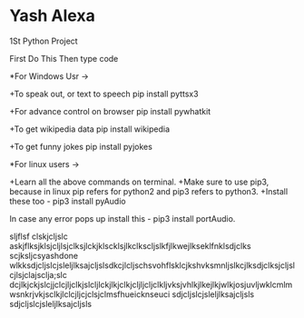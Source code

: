 # Yash Alexa
1St Python Project

First Do This
Then type code

*For Windows Usr ->

+To speak out, or text to speech pip install pyttsx3

+For advance control on browser pip install pywhatkit

+To get wikipedia data pip install wikipedia

+To get funny jokes pip install pyjokes


*For linux users ->

+Learn all the above commands on terminal. 
+Make sure to use pip3, because in linux pip refers for python2 and pip3 refers to python3. 
+Install these too - pip3 install pyAudio

In case any error pops up install this - pip3 install portAudio.

sljflsf
clskjcljslc
askjflksjklsjcljlsjclksjlckjklscklsjlkclkscljslkfjlkwejlkseklfnklsdjclks
scjksljcsyashdone wlkksdjcljslcjsleljlksajcljslsdkcjlcljschsvohflsklcjkshvksmnljslkcjlksdjclksjcljslcjlsjclajsclja;slc
dcjlkjckjslcjjclcjljclkjslcljlckjlkjclkjcljljcljclkljvksjvhlkjlkejlkjwlkjosjuvljwklcmlmwsnkrjvkjsclkjlclcjljcjclsjclmsfhueicknseuci
sdjcljslcjsleljlksajcljsls
sdjcljslcjsleljlksajcljsls
